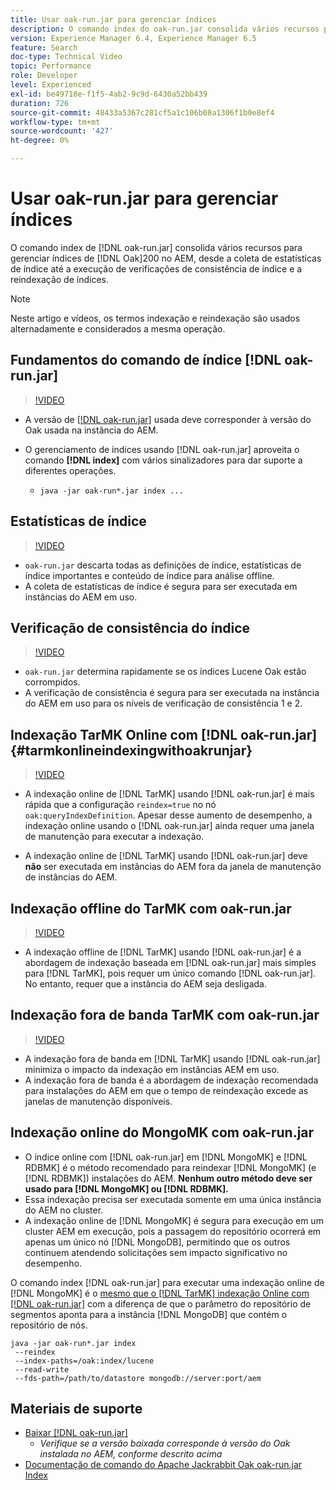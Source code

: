 ```yaml
---
title: Usar oak-run.jar para gerenciar índices
description: O comando index do oak-run.jar consolida vários recursos para gerenciar índices Oak no AEM, desde a coleta de estatísticas de índice, a execução de verificações de consistência de índice e a reindexação de índices.
version: Experience Manager 6.4, Experience Manager 6.5
feature: Search
doc-type: Technical Video
topic: Performance
role: Developer
level: Experienced
exl-id: be49718e-f1f5-4ab2-9c9d-6430a52bb439
duration: 726
source-git-commit: 48433a5367c281cf5a1c106b08a1306f1b0e8ef4
workflow-type: tm+mt
source-wordcount: '427'
ht-degree: 0%

---
```


# Usar oak-run.jar para gerenciar índices

O comando index de [!DNL oak-run.jar] consolida vários recursos para gerenciar índices de [!DNL Oak]200 no AEM, desde a coleta de estatísticas de índice até a execução de verificações de consistência de índice e a reindexação de índices.

>[!NOTE]
>
>Neste artigo e vídeos, os termos indexação e reindexação são usados alternadamente e considerados a mesma operação.

## Fundamentos do comando de índice [!DNL oak-run.jar]

>[!VIDEO](https://video.tv.adobe.com/v/21475?quality=12&learn=on)

* A versão de [[!DNL oak-run.jar]](https://repository.apache.org/service/local/artifact/maven/redirect?r=releases&g=org.apache.jackrabbit&a=oak-run&v=1.8.0) usada deve corresponder à versão do Oak usada na instância do AEM.
* O gerenciamento de índices usando [!DNL oak-run.jar] aproveita o comando **[!DNL index]** com vários sinalizadores para dar suporte a diferentes operações.

   * `java -jar oak-run*.jar index ...`

## Estatísticas de índice

>[!VIDEO](https://video.tv.adobe.com/v/34875?quality=12&learn=on&captions=por_br)

* `oak-run.jar` descarta todas as definições de índice, estatísticas de índice importantes e conteúdo de índice para análise offline.
* A coleta de estatísticas de índice é segura para ser executada em instâncias do AEM em uso.

## Verificação de consistência do índice

>[!VIDEO](https://video.tv.adobe.com/v/36850?quality=12&learn=on&captions=por_br)

* `oak-run.jar` determina rapidamente se os índices Lucene Oak estão corrompidos.
* A verificação de consistência é segura para ser executada na instância do AEM em uso para os níveis de verificação de consistência 1 e 2.

## Indexação TarMK Online com [!DNL oak-run.jar] {#tarmkonlineindexingwithoakrunjar}

>[!VIDEO](https://video.tv.adobe.com/v/36852?quality=12&learn=on&captions=por_br)

* A indexação online de [!DNL TarMK] usando [!DNL oak-run.jar] é mais rápida que a configuração `reindex=true` no nó `oak:queryIndexDefinition`. Apesar desse aumento de desempenho, a indexação online usando o [!DNL oak-run.jar] ainda requer uma janela de manutenção para executar a indexação.

* A indexação online de [!DNL TarMK] usando [!DNL oak-run.jar] deve **não** ser executada em instâncias do AEM fora da janela de manutenção de instâncias do AEM.

## Indexação offline do TarMK com oak-run.jar

>[!VIDEO](https://video.tv.adobe.com/v/36851?quality=12&learn=on&captions=por_br)

* A indexação offline de [!DNL TarMK] usando [!DNL oak-run.jar] é a abordagem de indexação baseada em [!DNL oak-run.jar] mais simples para [!DNL TarMK], pois requer um único comando [!DNL oak-run.jar]. No entanto, requer que a instância do AEM seja desligada.

## Indexação fora de banda TarMK com oak-run.jar

>[!VIDEO](https://video.tv.adobe.com/v/341016?quality=12&learn=on&captions=por_br)

* A indexação fora de banda em [!DNL TarMK] usando [!DNL oak-run.jar] minimiza o impacto da indexação em instâncias AEM em uso.
* A indexação fora de banda é a abordagem de indexação recomendada para instalações do AEM em que o tempo de reindexação excede as janelas de manutenção disponíveis.

## Indexação online do MongoMK com oak-run.jar

* O índice online com [!DNL oak-run.jar] em [!DNL MongoMK] e [!DNL RDBMK] é o método recomendado para reindexar [!DNL MongoMK] (e [!DNL RDBMK]) instalações do AEM. **Nenhum outro método deve ser usado para [!DNL MongoMK] ou [!DNL RDBMK].**
* Essa indexação precisa ser executada somente em uma única instância do AEM no cluster.
* A indexação online de [!DNL MongoMK] é segura para execução em um cluster AEM em execução, pois a passagem do repositório ocorrerá em apenas um único nó [!DNL MongoDB], permitindo que os outros continuem atendendo solicitações sem impacto significativo no desempenho.

O comando index [!DNL oak-run.jar] para executar uma indexação online de [!DNL MongoMK] é o [mesmo que o [!DNL TarMK] indexação Online com [!DNL oak-run.jar]](#tarmkonlineindexingwithoakrunjar) com a diferença de que o parâmetro do repositório de segmentos aponta para a instância [!DNL MongoDB] que contém o repositório de nós.

```
java -jar oak-run*.jar index
 --reindex
 --index-paths=/oak:index/lucene
 --read-write
 --fds-path=/path/to/datastore mongodb://server:port/aem
```

## Materiais de suporte

* [Baixar [!DNL oak-run.jar]](https://repository.apache.org/#nexus-search;gav~org.apache.jackrabbit~oak-run~~~~kw,versionexpand)
   * *Verifique se a versão baixada corresponde à versão do Oak instalada no AEM, conforme descrito acima*
* [Documentação de comando do Apache Jackrabbit Oak oak-run.jar Index](https://jackrabbit.apache.org/oak/docs/query/oak-run-indexing.html)
